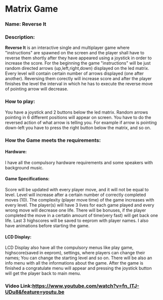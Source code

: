 # Matrix Game  
### Name: Reverse It  
### Description:
**Reverse It** is an interactive single and multiplayer game where "instructions" are spawned on the screen and the player shall
have to reverse them shortly after they have appeared using a joystick in order to increase the score. For the beginning the game "instructions"
will be just random directed arrows (up,left,right,down) displayed on the led matrix. Every level will contain certain number
of arrows displayed (one after another). Reversing them corectly will increase score and after the player finishes the level 
the interval in which he has to execute the reverse move of pointing arrow will decrease.

### How to play: 
You have a joystick and 2 buttons below the led matrix. Random arrows pointing in 6 different positions will appear on screen. You have to do the reversed action of what arrow is telling you. For example if arrow is pointing down-left you have to press the right  button below the matrix, and so on.


### How the Game meets the requirements:
#### Hardware: 
I have all the compulsory hardware requirements and some speakers with background music.
#### Game Specifications: 
Score will be updated with every player move, and it will not be equal to level. Level will increase
after a certain number of correctly completed moves (10). The complexity (player move time) of the game increases with every level.
The player(s) will have 3 lives for each game played and every wrong move will decrease one life. There will be bonuses, if
the player completed the move in a certatin amount of time(very fast) will get back one life. Last 3 highscores will be saved
to eeprom with player names. I also have animations before starting the game.

#### LCD Display: 
LCD Display also have all the compulsory menus like play game, highscore(saved in eeprom), settings, 
where players can change their names; You can change the starting level and so on. There will be
also an info menu with all the informations about the game. After the game is finished a congratulate menu will appear and pressing the joystick button will get the player back to main menu.

### Video Link:https://www.youtube.com/watch?v=fn_ITJ-UDu8&feature=youtu.be
